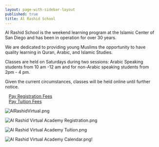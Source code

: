```yaml
---
layout: page-with-sidebar-layout
published: true
title: Al Rashid School
---
```

Al Rashid School is the weekend learning program at the Islamic Center of San Diego and has been in operation for over 30 years.

We are dedicated to providing young Muslims the opportunity to have quality learning in Quran, Arabic, and Islamic Studies.

Classes are held on Saturdays during two sessions: Arabic Speaking students from 10 am -12 am and for non-Arabic speaking students from 2pm - 4 pm.

Given the current circumstances, classes will be held online until further notice. 

<div class="row pt-10 pb-3">
  <div class="col-md-6 col-6 pb-3">
      <a class="btn btn-sm btn-success" href="https://goodbricksapp.com/icsd.org/cause/al-rashid-school-registration-fee" style="width: 100%;padding:12px;">Pay Registration Fees</a>
  </div>
  <div class="col-md-6 col-6 pb-3">
      <a class="btn btn-sm btn-success" href="https://goodbricksapp.com/icsd.org/cause/al-rashid-school-tuition" style="width: 100%;padding:12px;">Pay Tuition Fees</a>
  </div>
</div>

![AlRashidVirtual.png]({{site.baseurl}}/media/AlRashidVirtual.png)

![Al Rashid Virtual Academy Registration.png]({{site.baseurl}}/media/Al%20Rashid%20Virtual%20Academy%20Registration.png)

![Al Rashid Virtual Academy Tuition.png]({{site.baseurl}}/media/Al%20Rashid%20Virtual%20Academy%20Tuition.png)

![Al Rashid Virtual Academy Calendar.png]({{site.baseurl}}/media/Al%20Rashid%20Virtual%20Academy%20Calendar.png)!